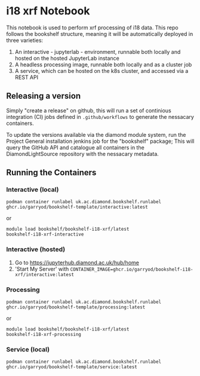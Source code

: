 # i18 xrf Notebook

This notebook is used to perform xrf processing of i18 data. This repo follows the bookshelf structure, meaning it will be automatically deployed in three varieties:

1. An interactive - jupyterlab - environment, runnable both locally and hosted on the hosted JupyterLab instance
2. A headless processing image, runnable both locally and as a cluster job
3. A service, which can be hosted on the k8s cluster, and accessed via a REST API

## Releasing a version

Simply "create a release" on github, this will run a set of continious integration (CI) jobs defined in `.github/workflows` to generate the nessacary containers.

To update the versions available via the diamond module system, run the Project General installation jenkins job for the "bookshelf" package;
This will query the GitHub API and catalogue all containers in the DiamondLightSource repository with the nessacary metadata.

## Running the Containers

### Interactive (local)

```
podman container runlabel uk.ac.diamond.bookshelf.runlabel ghcr.io/garryod/bookshelf-template/interactive:latest
```
or
```
module load bookshelf/bookshelf-i18-xrf/latest
bookshelf-i18-xrf-interactive
```


### Interactive (hosted)

1.  Go to https://jupyterhub.diamond.ac.uk/hub/home
2.  'Start My Server' with `CONTAINER_IMAGE=ghcr.io/garryod/bookshelf-i18-xrf/interactive:latest`

### Processing

```
podman container runlabel uk.ac.diamond.bookshelf.runlabel ghcr.io/garryod/bookshelf-template/processing:latest
```
or
```
module load bookshelf/bookshelf-i18-xrf/latest
bookshelf-i18-xrf-processing
```

### Service (local)

```
podman container runlabel uk.ac.diamond.bookshelf.runlabel ghcr.io/garryod/bookshelf-template/service:latest
```
